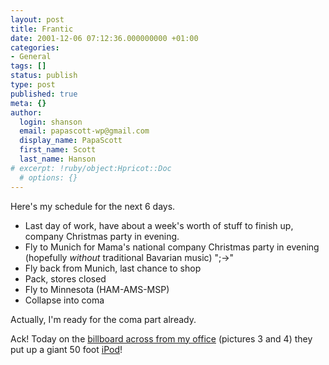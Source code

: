 ```yaml
---
layout: post
title: Frantic
date: 2001-12-06 07:12:36.000000000 +01:00
categories:
- General
tags: []
status: publish
type: post
published: true
meta: {}
author:
  login: shanson
  email: papascott-wp@gmail.com
  display_name: PapaScott
  first_name: Scott
  last_name: Hanson
# excerpt: !ruby/object:Hpricot::Doc
  # options: {}
---
```

<p>Here's my schedule for the next 6 days. </p>
<ul>
<li>Last day of work, have about a week's worth of stuff to finish up, company Christmas party in evening.
</li>
<li>Fly to Munich for Mama's national company Christmas party in evening (hopefully <i>without</i> traditional Bavarian music) ";->"
</li>
<li>Fly back from Munich, last chance to shop
</li>
<li>Pack, stores closed
</li>
<li>Fly to Minnesota (HAM-AMS-MSP)
</li>
<li>Collapse into coma</li>
</ul>
<p>Actually, I'm ready for the coma part already.</p>
<p>Ack! Today on the <a href="http://www.bildarchiv-hamburg.de/hamburg/strassen/millerntor/index2.htm">billboard across from my office</a> (pictures 3 and 4) they put up a giant 50 foot <a href="http://www.apple.com/ipod/">iPod</a>!</p>
